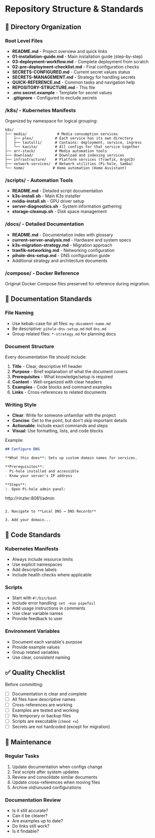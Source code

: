 # Repository Structure & Standards

## 📂 Directory Organization

### Root Level Files
- **README.md** - Project overview and quick links
- **01-installation-guide.md** - Main installation guide (step-by-step)
- **03-deployment-workflow.md** - Complete deployment from scratch
- **02-pre-deployment-checklist.md** - Final configuration checks
- **SECRETS-CONFIGURED.md** - Current secret values status
- **SECRETS-MANAGEMENT.md** - Strategy for handling secrets
- **QUICK-REFERENCE.md** - Common tasks and navigation help
- **REPOSITORY-STRUCTURE.md** - This file
- **.env.secret.example** - Template for secret values
- **.gitignore** - Configured to exclude secrets

### /k8s/ - Kubernetes Manifests
Organized by namespace for logical grouping:
```
k8s/
├── media/              # Media consumption services
│   ├── plex/          # Each service has its own directory
│   ├── tautulli/      # Contains: deployment, service, ingress
│   └── kavita/        # All configs for that service together
├── arr-stack/         # Media automation tools
├── download/          # Download and indexing services
├── infrastructure/    # Platform services (Traefik, ArgoCD)
├── network-services/  # Network utilities (Pi-hole, Samba)
└── home/             # Home automation (Home Assistant)
```

### /scripts/ - Automation Tools
- **README.md** - Detailed script documentation
- **k3s-install.sh** - Main K3s installer
- **nvidia-install.sh** - GPU driver setup
- **server-diagnostics.sh** - System information gathering
- **storage-cleanup.sh** - Disk space management

### /docs/ - Detailed Documentation
- **README.md** - Documentation index with glossary
- **current-server-analysis.md** - Hardware and system specs
- **k3s-migration-strategy.md** - Migration approach
- **traefik-networking.md** - Networking configuration
- **pihole-dns-setup.md** - DNS configuration guide
- Additional strategy and architecture documents

### /compose/ - Docker Reference
Original Docker Compose files preserved for reference during migration.

## 📝 Documentation Standards

### File Naming
- Use kebab-case for all files: `my-document-name.md`
- Be descriptive: `pihole-dns-setup.md` not `dns.md`
- Group related files: `*-strategy.md` for planning docs

### Document Structure
Every documentation file should include:
1. **Title** - Clear, descriptive H1 header
2. **Purpose** - Brief explanation of what the document covers
3. **Prerequisites** - What knowledge/setup is required
4. **Content** - Well-organized with clear headers
5. **Examples** - Code blocks and command examples
6. **Links** - Cross-references to related documents

### Writing Style
- **Clear**: Write for someone unfamiliar with the project
- **Concise**: Get to the point, but don't skip important details
- **Actionable**: Include exact commands and steps
- **Visual**: Use formatting, lists, and code blocks

Example:
```markdown
## Configure DNS

**What this does**: Sets up custom domain names for services.

**Prerequisites**: 
- Pi-hole installed and accessible
- Know your server's IP address

**Steps**:
1. Open Pi-hole admin panel:
   ```
   http://rinzler:8081/admin
   ```

2. Navigate to **Local DNS → DNS Records**
   
3. Add your domain...
```

## 🔧 Code Standards

### Kubernetes Manifests
- Always include resource limits
- Use explicit namespaces
- Add descriptive labels
- Include health checks where applicable

### Scripts
- Start with `#!/bin/bash`
- Include error handling: `set -euo pipefail`
- Add usage instructions in comments
- Use clear variable names
- Provide feedback to user

### Environment Variables
- Document each variable's purpose
- Provide example values
- Group related variables
- Use clear, consistent naming

## ✅ Quality Checklist

Before committing:
- [ ] Documentation is clear and complete
- [ ] All files have descriptive names
- [ ] Cross-references are working
- [ ] Examples are tested and working
- [ ] No temporary or backup files
- [ ] Scripts are executable (`chmod +x`)
- [ ] Secrets are not hardcoded (except for migration)

## 🚀 Maintenance

### Regular Tasks
1. Update documentation when configs change
2. Test scripts after system updates
3. Review and consolidate similar documents
4. Update cross-references when moving files
5. Archive old/unused configurations

### Documentation Review
- Is it still accurate?
- Can it be clearer?
- Are examples up to date?
- Do links still work?
- Is it findable?